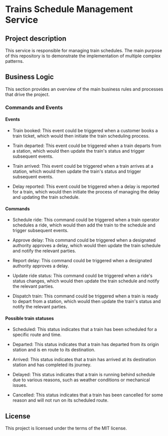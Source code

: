 # Trains Schedule Management Service

## Project description

This service is responsible for managing train schedules. The main purpose of this repository is to demonstrate the implementation of multiple complex patterns.

## Business Logic

This section provides an overview of the main business rules and processes that drive the project.

### Commands and Events

#### Events

- Train booked: This event could be triggered when a customer books a train ticket, which would then initiate the train scheduling process.

- Train departed: This event could be triggered when a train departs from a station, which would then update the train's status and trigger subsequent events.

- Train arrived: This event could be triggered when a train arrives at a station, which would then update the train's status and trigger subsequent events.

- Delay reported: This event could be triggered when a delay is reported for a train, which would then initiate the process of managing the delay and updating the train schedule.

#### Commands

- Schedule ride: This command could be triggered when a train operator schedules a ride, which would then add the train to the schedule and trigger subsequent events.

- Approve delay: This command could be triggered when a designated authority approves a delay, which would then update the train schedule and notify the relevant parties.

- Report delay: This command could be triggered when a designated authority approves a delay.

- Update ride status: This command could be triggered when a ride's status changes, which would then update the train schedule and notify the relevant parties.

- Dispatch train: This command could be triggered when a train is ready to depart from a station, which would then update the train's status and notify the relevant parties.

#### Possible train statuses

- Scheduled: This status indicates that a train has been scheduled for a specific route and time.

- Departed: This status indicates that a train has departed from its origin station and is en route to its destination.

- Arrived: This status indicates that a train has arrived at its destination station and has completed its journey.

- Delayed: This status indicates that a train is running behind schedule due to various reasons, such as weather conditions or mechanical issues.

- Cancelled: This status indicates that a train has been cancelled for some reason and will not run on its scheduled route.

## License

This project is licensed under the terms of the MIT license.
